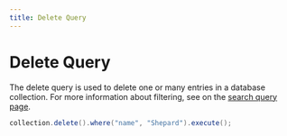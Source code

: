 ```yaml
---
title: Delete Query
---
```


# Delete Query

The delete query is used to delete one or many entries in a database collection. For more information about filtering, 
see on the [search query page]().

````java
collection.delete().where("name", "Shepard").execute();
````